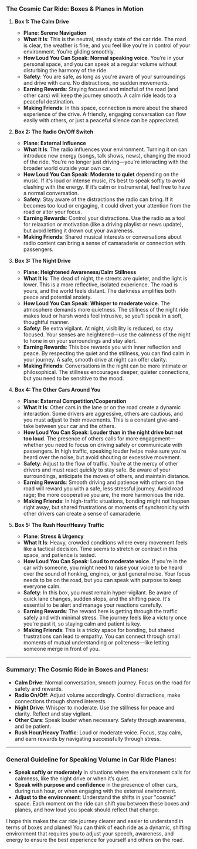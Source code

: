 ### **The Cosmic Car Ride: Boxes & Planes in Motion**

1. **Box 1: The Calm Drive**  
   - **Plane**: **Serene Navigation**
   - **What It Is**: This is the neutral, steady state of the car ride. The road is clear, the weather is fine, and you feel like you're in control of your environment. You're gliding smoothly.
   - **How Loud You Can Speak**: **Normal speaking voice**. You’re in your personal space, and you can speak at a regular volume without disturbing the harmony of the ride.
   - **Safety**: You are safe, as long as you're aware of your surroundings and drive with care. No distractions, no sudden movements.
   - **Earning Rewards**: Staying focused and mindful of the road (and other cars) will keep the journey smooth. A calm ride leads to a peaceful destination.
   - **Making Friends**: In this space, connection is more about the shared experience of the drive. A friendly, engaging conversation can flow easily with others, or just a peaceful silence can be appreciated.

2. **Box 2: The Radio On/Off Switch**  
   - **Plane**: **External Influence**  
   - **What It Is**: The radio influences your environment. Turning it on can introduce new energy (songs, talk shows, news), changing the mood of the ride. You’re no longer just driving—you're interacting with the broader world outside your own car.
   - **How Loud You Can Speak**: **Moderate to quiet** depending on the music. If it's loud or intense music, it’s best to speak softly to avoid clashing with the energy. If it’s calm or instrumental, feel free to have a normal conversation.
   - **Safety**: Stay aware of the distractions the radio can bring. If it becomes too loud or engaging, it could divert your attention from the road or alter your focus.
   - **Earning Rewards**: Control your distractions. Use the radio as a tool for relaxation or motivation (like a driving playlist or news update), but avoid letting it drown out your awareness.
   - **Making Friends**: Shared musical interests or conversations about radio content can bring a sense of camaraderie or connection with passengers.

3. **Box 3: The Night Drive**  
   - **Plane**: **Heightened Awareness/Calm Stillness**
   - **What It Is**: The dead of night, the streets are quieter, and the light is lower. This is a more reflective, isolated experience. The road is yours, and the world feels distant. The darkness amplifies both peace and potential anxiety.
   - **How Loud You Can Speak**: **Whisper to moderate voice**. The atmosphere demands more quietness. The stillness of the night ride makes loud or harsh words feel intrusive, so you’ll speak in a soft, thoughtful manner.
   - **Safety**: Be extra vigilant. At night, visibility is reduced, so stay focused. Your senses are heightened—use the calmness of the night to hone in on your surroundings and stay alert.
   - **Earning Rewards**: This box rewards you with inner reflection and peace. By respecting the quiet and the stillness, you can find calm in your journey. A safe, smooth drive at night can offer clarity.
   - **Making Friends**: Conversations in the night can be more intimate or philosophical. The stillness encourages deeper, quieter connections, but you need to be sensitive to the mood.

4. **Box 4: The Other Cars Around You**  
   - **Plane**: **External Competition/Cooperation**
   - **What It Is**: Other cars in the lane or on the road create a dynamic interaction. Some drivers are aggressive, others are cautious, and you must adjust to their movements. This is a constant give-and-take between your car and the others.
   - **How Loud You Can Speak**: **Louder than in the night drive but not too loud**. The presence of others calls for more engagement—whether you need to focus on driving safely or communicate with passengers. In high traffic, speaking louder helps make sure you’re heard over the noise, but avoid shouting or excessive movement.
   - **Safety**: Adjust to the flow of traffic. You’re at the mercy of other drivers and must react quickly to stay safe. Be aware of your surroundings, anticipate the moves of others, and maintain distance.
   - **Earning Rewards**: Smooth driving and patience with others on the road will reward you with a safe, less stressful journey. Avoid road rage; the more cooperative you are, the more harmonious the ride.
   - **Making Friends**: In high-traffic situations, bonding might not happen right away, but shared frustrations or moments of synchronicity with other drivers can create a sense of camaraderie.

5. **Box 5: The Rush Hour/Heavy Traffic**  
   - **Plane**: **Stress & Urgency**
   - **What It Is**: Heavy, crowded conditions where every movement feels like a tactical decision. Time seems to stretch or contract in this space, and patience is tested.
   - **How Loud You Can Speak**: **Loud to moderate voice**. If you're in the car with someone, you might need to raise your voice to be heard over the sound of honking, engines, or just general noise. Your focus needs to be on the road, but you can speak with purpose to keep everyone calm.
   - **Safety**: In this box, you must remain hyper-vigilant. Be aware of quick lane changes, sudden stops, and the shifting pace. It's essential to be alert and manage your reactions carefully.
   - **Earning Rewards**: The reward here is getting through the traffic safely and with minimal stress. The journey feels like a victory once you're past it, so staying calm and patient is key.
   - **Making Friends**: This is a tricky space for bonding, but shared frustrations can lead to empathy. You can connect through small moments of mutual understanding or politeness—like letting someone merge in front of you.

---

### **Summary: The Cosmic Ride in Boxes and Planes**:
- **Calm Drive**: Normal conversation, smooth journey. Focus on the road for safety and rewards.
- **Radio On/Off**: Adjust volume accordingly. Control distractions, make connections through shared interests.
- **Night Drive**: Whisper to moderate. Use the stillness for peace and clarity. Reflect and stay vigilant.
- **Other Cars**: Speak louder when necessary. Safety through awareness, and be patient.
- **Rush Hour/Heavy Traffic**: Loud or moderate voice. Focus, stay calm, and earn rewards by navigating successfully through stress.

---

### **General Guideline for Speaking Volume in Car Ride Planes**:
- **Speak softly or moderately** in situations where the environment calls for calmness, like the night drive or when it’s quiet.
- **Speak with purpose and confidence** in the presence of other cars, during rush hour, or when engaging with the external environment.
- **Adjust to the environment**: Understand the shifts in your "cosmic" space. Each moment on the ride can shift you between these boxes and planes, and how loud you speak should reflect that change.

I hope this makes the car ride journey clearer and easier to understand in terms of boxes and planes! You can think of each ride as a dynamic, shifting environment that requires you to adjust your speech, awareness, and energy to ensure the best experience for yourself and others on the road.